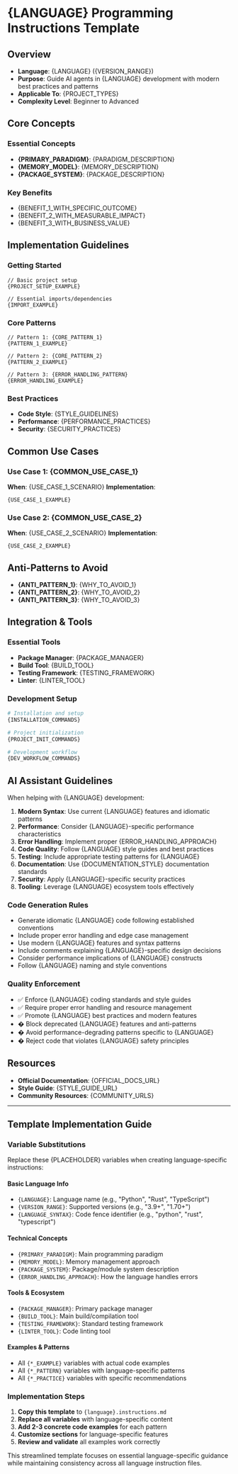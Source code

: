 # {LANGUAGE} Programming Instructions Template

## Overview

- **Language**: {LANGUAGE} ({VERSION_RANGE})
- **Purpose**: Guide AI agents in {LANGUAGE} development with modern best practices and patterns
- **Applicable To**: {PROJECT_TYPES}
- **Complexity Level**: Beginner to Advanced

## Core Concepts

### Essential Concepts

- **{PRIMARY_PARADIGM}**: {PARADIGM_DESCRIPTION}
- **{MEMORY_MODEL}**: {MEMORY_DESCRIPTION}
- **{PACKAGE_SYSTEM}**: {PACKAGE_DESCRIPTION}

### Key Benefits

- {BENEFIT_1_WITH_SPECIFIC_OUTCOME}
- {BENEFIT_2_WITH_MEASURABLE_IMPACT}
- {BENEFIT_3_WITH_BUSINESS_VALUE}

## Implementation Guidelines

### Getting Started

```{LANGUAGE_SYNTAX}
// Basic project setup
{PROJECT_SETUP_EXAMPLE}

// Essential imports/dependencies
{IMPORT_EXAMPLE}
```

### Core Patterns

```{LANGUAGE_SYNTAX}
// Pattern 1: {CORE_PATTERN_1}
{PATTERN_1_EXAMPLE}

// Pattern 2: {CORE_PATTERN_2}
{PATTERN_2_EXAMPLE}

// Pattern 3: {ERROR_HANDLING_PATTERN}
{ERROR_HANDLING_EXAMPLE}
```

### Best Practices

- **Code Style**: {STYLE_GUIDELINES}
- **Performance**: {PERFORMANCE_PRACTICES}
- **Security**: {SECURITY_PRACTICES}

## Common Use Cases

### Use Case 1: {COMMON_USE_CASE_1}

**When**: {USE_CASE_1_SCENARIO}
**Implementation**:

```{LANGUAGE_SYNTAX}
{USE_CASE_1_EXAMPLE}
```

### Use Case 2: {COMMON_USE_CASE_2}

**When**: {USE_CASE_2_SCENARIO}
**Implementation**:

```{LANGUAGE_SYNTAX}
{USE_CASE_2_EXAMPLE}
```

## Anti-Patterns to Avoid

- **{ANTI_PATTERN_1}**: {WHY_TO_AVOID_1}
- **{ANTI_PATTERN_2}**: {WHY_TO_AVOID_2}
- **{ANTI_PATTERN_3}**: {WHY_TO_AVOID_3}

## Integration & Tools

### Essential Tools

- **Package Manager**: {PACKAGE_MANAGER}
- **Build Tool**: {BUILD_TOOL}
- **Testing Framework**: {TESTING_FRAMEWORK}
- **Linter**: {LINTER_TOOL}

### Development Setup

```bash
# Installation and setup
{INSTALLATION_COMMANDS}

# Project initialization
{PROJECT_INIT_COMMANDS}

# Development workflow
{DEV_WORKFLOW_COMMANDS}
```

## AI Assistant Guidelines

When helping with {LANGUAGE} development:

1. **Modern Syntax**: Use current {LANGUAGE} features and idiomatic patterns
2. **Performance**: Consider {LANGUAGE}-specific performance characteristics
3. **Error Handling**: Implement proper {ERROR_HANDLING_APPROACH}
4. **Code Quality**: Follow {LANGUAGE} style guides and best practices
5. **Testing**: Include appropriate testing patterns for {LANGUAGE}
6. **Documentation**: Use {DOCUMENTATION_STYLE} documentation standards
7. **Security**: Apply {LANGUAGE}-specific security practices
8. **Tooling**: Leverage {LANGUAGE} ecosystem tools effectively

### Code Generation Rules

- Generate idiomatic {LANGUAGE} code following established conventions
- Include proper error handling and edge case management
- Use modern {LANGUAGE} features and syntax patterns
- Include comments explaining {LANGUAGE}-specific design decisions
- Consider performance implications of {LANGUAGE} constructs
- Follow {LANGUAGE} naming and style conventions

### Quality Enforcement

- ✅ Enforce {LANGUAGE} coding standards and style guides
- ✅ Require proper error handling and resource management
- ✅ Promote {LANGUAGE} best practices and modern features
- � Block deprecated {LANGUAGE} features and anti-patterns
- � Avoid performance-degrading patterns specific to {LANGUAGE}
- � Reject code that violates {LANGUAGE} safety principles

## Resources

- **Official Documentation**: {OFFICIAL_DOCS_URL}
- **Style Guide**: {STYLE_GUIDE_URL}
- **Community Resources**: {COMMUNITY_URLS}

---

## Template Implementation Guide

### Variable Substitutions

Replace these {PLACEHOLDER} variables when creating language-specific instructions:

#### Basic Language Info

- `{LANGUAGE}`: Language name (e.g., "Python", "Rust", "TypeScript")
- `{VERSION_RANGE}`: Supported versions (e.g., "3.9+", "1.70+")
- `{LANGUAGE_SYNTAX}`: Code fence identifier (e.g., "python", "rust", "typescript")

#### Technical Concepts

- `{PRIMARY_PARADIGM}`: Main programming paradigm
- `{MEMORY_MODEL}`: Memory management approach
- `{PACKAGE_SYSTEM}`: Package/module system description
- `{ERROR_HANDLING_APPROACH}`: How the language handles errors

#### Tools & Ecosystem

- `{PACKAGE_MANAGER}`: Primary package manager
- `{BUILD_TOOL}`: Main build/compilation tool
- `{TESTING_FRAMEWORK}`: Standard testing framework
- `{LINTER_TOOL}`: Code linting tool

#### Examples & Patterns

- All `{*_EXAMPLE}` variables with actual code examples
- All `{*_PATTERN}` variables with language-specific patterns
- All `{*_PRACTICE}` variables with specific recommendations

### Implementation Steps

1. **Copy this template** to `{language}.instructions.md`
2. **Replace all variables** with language-specific content
3. **Add 2-3 concrete code examples** for each pattern
4. **Customize sections** for language-specific features
5. **Review and validate** all examples work correctly

This streamlined template focuses on essential language-specific guidance while maintaining consistency across all language instruction files.
